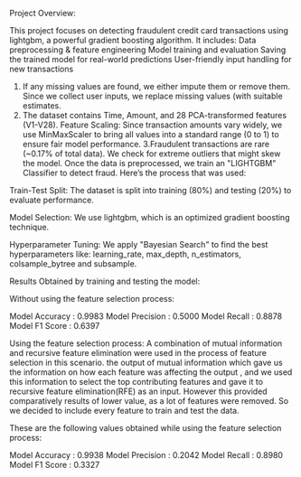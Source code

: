 Project Overview:

This project focuses on detecting fraudulent credit card transactions using lightgbm, a powerful gradient boosting algorithm. It includes:
Data preprocessing & feature engineering
Model training and evaluation
Saving the trained model for real-world predictions
User-friendly input handling for new transactions

1. If any missing values are found, we either impute them or remove them.
   Since we collect user inputs, we replace missing values (with suitable estimates.
2. The dataset contains Time, Amount, and 28 PCA-transformed features (V1-V28).
   Feature Scaling: Since transaction amounts vary widely, we use MinMaxScaler to bring all values into a standard range (0 to 1) to ensure fair model performance.
3.Fraudulent transactions are rare (~0.17% of total data).
  We check for extreme outliers that might skew the model.
Once the data is preprocessed, we train an "LIGHTGBM" Classifier to detect fraud. Here’s the process that was used:

Train-Test Split:
The dataset is split into training (80%) and testing (20%) to evaluate performance.

Model Selection:
We use lightgbm, which is an optimized gradient boosting technique.

Hyperparameter Tuning:
We apply "Bayesian Search" to find the best hyperparameters like:
learning_rate, max_depth, n_estimators, colsample_bytree and subsample.

Results Obtained by training and testing the model:

Without using the feature selection process:

Model Accuracy : 0.9983
Model Precision : 0.5000
Model Recall : 0.8878
Model F1 Score : 0.6397

Using the feature selection process:
A combination of mutual information and recursive feature elimination were used in the process of feature selection in this scenario.
the output of mutual information which gave us the information on how each feature was affecting the output , and we used this information to select the top contributing features and gave it to recursive feature elimination(RFE) as an input.
However this provided comparatively results of lower value, as a lot of features were removed. So we decided to include every feature to train and test the data.

These are the following values obtained while using the feature selection process:

Model Accuracy : 0.9938
Model Precision : 0.2042
Model Recall : 0.8980
Model F1 Score : 0.3327


